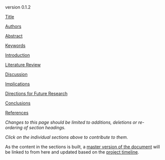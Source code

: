 version 0.1.2

[Title](https://github.com/ASU-CPI/honest-pi/blob/master/article/title.md)

[Authors](https://github.com/ASU-CPI/honest-pi/blob/master/article/authors.md)

[Abstract](https://github.com/ASU-CPI/honest-pi/blob/master/article/abstract.md)

[Keywords](https://github.com/ASU-CPI/honest-pi/blob/master/article/keywords.md)

[Introduction](https://github.com/ASU-CPI/honest-pi/blob/master/article/introduction.md)

[Literature Review](https://github.com/ASU-CPI/honest-pi/blob/master/article/litreview.md)

[Discussion](https://github.com/ASU-CPI/honest-pi/blob/master/article/discussion.md)

[Implications](https://github.com/ASU-CPI/honest-pi/blob/master/article/implications.md)

[Directions for Future Research](https://github.com/ASU-CPI/honest-pi/blob/master/article/future.md)

[Conclusions](https://github.com/ASU-CPI/honest-pi/blob/master/article/conclusion.md)

[References](https://github.com/ASU-CPI/honest-pi/blob/master/article/references.md)

*Changes to this page should be limited to additions, deletions or re-ordering of section headings.*

*Click on the individual sections above to contribute to them.*

As the content in the sections is built, a [master version of the document](https://github.com/ASU-CPI/honest-pi/blob/master/article/article.md) will be linked to from here and updated based on the [project timeline](https://github.com/ASU-CPI/honest-pi/blob/master/timeline.md).
